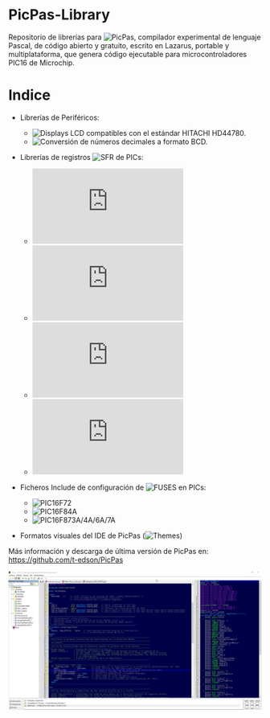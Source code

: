 # PicPas-Library

Repositorio de librerías para ![PicPas](https://github.com/t-edson/PicPas), compilador experimental de lenguaje Pascal, de código abierto y gratuito, escrito en Lazarus, portable y multiplataforma, que genera código ejecutable para microcontroladores PIC16 de Microchip.

# Indice

- Librerías de Periféricos:
  - ![Displays LCD compatibles con el estándar HITACHI HD44780.](https://github.com/AguHDz/PicPas-Library/tree/master/LCD)
  - ![Conversión de números decimales a formato BCD.](https://github.com/AguHDz/PicPas-Library/tree/master/DECtoBCD)

- Librerías de registros ![SFR de PICs](https://github.com/AguHDz/PicPas-Library/blob/master/SFR_MICROCONTROLADORES):
  - ![PIC16C63](https://github.com/AguHDz/PicPas-Library/blob/master/SFR_MICROCONTROLADORES/PIC16C63.pas)
  - ![PIC16F72](https://github.com/AguHDz/PicPas-Library/blob/master/SFR_MICROCONTROLADORES/PIC16F72.pas)
  - ![PIC16F84A](https://github.com/AguHDz/PicPas-Library/blob/master/SFR_MICROCONTROLADORES/PIC16F84A.pas)
  - ![PIC16F877A](https://github.com/AguHDz/PicPas-Library/blob/master/SFR_MICROCONTROLADORES/PIC16F877A.pas)

- Ficheros Include de configuración de ![FUSES en PICs](https://github.com/AguHDz/PicPas-Library/blob/master/FUSES_MICROCONTROLADORES):
  - ![PIC16F72](https://github.com/AguHDz/PicPas-Library/blob/master/FUSES_MICROCONTROLADORES/FUSES_16F72.inc)
  - ![PIC16F84A](https://github.com/AguHDz/PicPas-Library/blob/master/FUSES_MICROCONTROLADORES/FUSES_16F84A.inc)
  - ![PIC16F873A/4A/6A/7A](https://github.com/AguHDz/PicPas-Library/blob/master/FUSES_MICROCONTROLADORES/FUSES_16F87XA.inc)

- Formatos visuales del IDE de PicPas (![Themes](https://github.com/AguHDz/PicPas-Library/tree/master/THEMES))

Más información y descarga de última versión de PicPas en: https://github.com/t-edson/PicPas

![IDE Personalizado de PicPas](https://raw.githubusercontent.com/AguHDz/PicPas-Librerias_y_Programas/master/IDE_PicPas_Personalizado.jpg "IDE Personalizado de PicPas")

